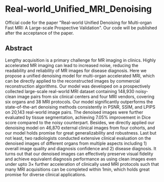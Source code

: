 # Real-world_Unified_MRI_Denoising
Official code for the paper "Real-world Unified Denoising for Multi-organ Fast MRI: A Large-scale Prospective Validation". Our code will be published after the acceptance of the paper.

## Abstract
Lengthy acquisition is a primary challenge for MR imaging in clinics. Highly accelerated MR imaging can lead to increased noise, reducing the readability and reliability of MR images for disease diagnosis. Here we propose a unified denoising model for multi-organ accelerated MRI, which can be directly applied to the reconstructed images by commercial reconstruction algorithms. Our model was developed on a prospectively collected large-scale real-world MRI dataset containing 148,930 noisy-clean image pairs from six clinical centers and four MRI vendors, covering six organs and 38 MRI protocols. Our model significantly outperforms the state-of-the-art denoising methods consistently in PSNR, SSIM, and LPIPS on 20,143 real-world image pairs. The denoised images were further evaluated by tissue segmentation, achieving 7.05% improvement in Dice score compared to the noisy counterpart. Besides, we directly applied our denoising model on 46,870 external clinical images from four cohorts, and our model holds promise for great generalizability and robustness. Last but not least, two radiologists conducted extensive clinical evaluation on the denoised images of different organs from multiple aspects including 1) overall image quality and diagnosis confidence and 2) disease diagnosis. It turns out that our denoised images can effectively preserve visual fidelity and achieve equivalent diagnosis performance as using clean images even under upto 3× further acceleration of clinically used MRI protocols such that many MRI acquisitions can be completed within 1min, which holds great promise for diverse clinical applications.
